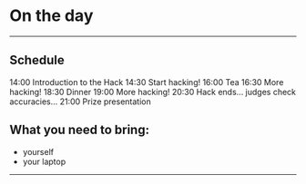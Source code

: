 
# On the day
------

## Schedule

14:00 Introduction to the Hack
14:30 Start hacking!
16:00 Tea
16:30 More hacking!
18:30 Dinner
19:00 More hacking!
20:30 Hack ends... judges check accuracies...
21:00 Prize presentation

## What you need to bring:

- yourself
- your laptop

------
